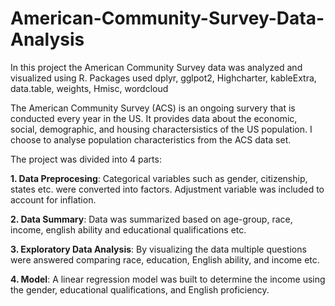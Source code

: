 # American-Community-Survey-Data-Analysis

In this project the American Community Survey data was analyzed and visualized using R. Packages used dplyr, gglpot2, Highcharter, kableExtra, data.table, weights, Hmisc, wordcloud

The American Community Survey (ACS) is an ongoing survery that is conducted every year in the US. It provides data about the economic, social, demographic, and housing 
charactersistics of the US population. I choose to analyse population characteristics from the ACS data set. 

The project was divided into 4 parts:

**1. Data Preprocesing**: Categorical variables such as gender, citizenship, states etc. were converted into factors. Adjustment variable was included to account for inflation.

**2. Data Summary**: Data was summarized based on age-group, race, income, english ability and educational qualifications etc.

**3. Exploratory Data Analysis**: By visualizing the data multiple questions were answered comparing race, education, English ability, and income etc.

**4. Model**: A linear regression model was built to determine the income using the gender, educational qualifications, and English proficiency.
